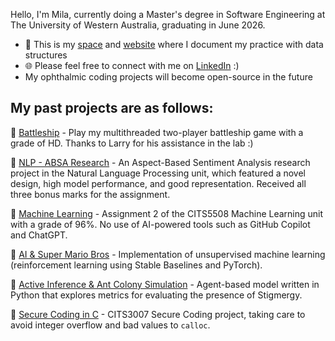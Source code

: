 <!--
**milanaveed/milanaveed** is a ✨ _special_ ✨ repository because its `README.md` (this file) appears on your GitHub profile.

Here are some ideas to get you started:

- 🔭 I’m currently working on ...
- 🌱 I’m currently learning ...
- 👯 I’m looking to collaborate on ...
- 🤔 I’m looking for help with ...
- 💬 Ask me about ...
- 📫 How to reach me: ...
- 😄 Pronouns: ...
- ⚡ Fun fact: ...
-->

<!--
How to open preview in vscode: https://code.visualstudio.com/docs/languages/markdown#_markdown-preview
-->

Hello, I'm Mila, currently doing a Master's degree in Software Engineering at The University of Western Australia, graduating in June 2026.

-   🔗 This is my [space](https://littledatastructure.quora.com/) and [website](https://littledatastructure.netlify.app/) where I document my practice with data structures
-   🌐 Please feel free to connect with me on [LinkedIn](https://www.linkedin.com/in/milazhang00/) :)
-   My ophthalmic coding projects will become open-source in the future

## My past projects are as follows:

🚢 [Battleship](https://github.com/milanaveed/cits3002-labs/tree/main/22756463_BEER) - Play my multithreaded two-player battleship game with a grade of HD. Thanks to Larry for his assistance in the lab :)

📖 [NLP - ABSA Research](https://drive.google.com/file/d/1LDM0aTeyFniUW042YhCcsw_4O9wiMnvn/view?usp=sharing) - An Aspect-Based Sentiment Analysis research project in the Natural Language Processing unit, which featured a novel design, high model performance, and good representation. Received all three bonus marks for the assignment.

🤖 [Machine Learning](https://github.com/milanaveed/cits5508/blob/main/assignment2/assig2_22756463.ipynb) - Assignment 2 of the CITS5508 Machine Learning unit with a grade of 96%. No use of AI-powered tools such as GitHub Copilot and ChatGPT.

🍄 [AI & Super Mario Bros](https://github.com/milanaveed/cits3001_project) - Implementation of unsupervised machine learning (reinforcement learning using Stable Baselines and PyTorch).

🐜 [Active Inference & Ant Colony Simulation](https://github.com/milanaveed/cits4403_project) - Agent-based model written in Python that explores metrics for evaluating the presence of Stigmergy.

🔐 [Secure Coding in C](https://github.com/milanaveed/cits3007_project) - CITS3007 Secure Coding project, taking care to avoid integer overflow and bad values to `calloc`.

<!--
reference: https://github.com/jaywcjlove/jaywcjlove/blob/master/README.md?plain=1
<!--
<!--
## My previous Midjourney AI creation for fun:
<div align='center'>
    <p style="font-size: 24px; font-weight: bold; font-style: italic; text-align: center;">
💛 May you have the courage to face and overcome life’s challenges 💛
    </p>   
</div>

<div align='center'>
    <p style='display: inline_block'>
        <img align="center" alt="00" height="160" width="120" src="./images/aigc/02.png">
        <img align="center" alt="00" height="160" width="120" src="./images/aigc/01.png">
        <img align="center" alt="00" height="160" width="120" src="./images/aigc/06.png">
        <img align="center" alt="00" height="160" width="120" src="./images/aigc/03.png">
        <img align="center" alt="00" height="160" width="120" src="./images/aigc/05.png">
        <img align="center" alt="00" height="160" width="120" src="./images/aigc/04.png">
    </p>
</div>
-->
